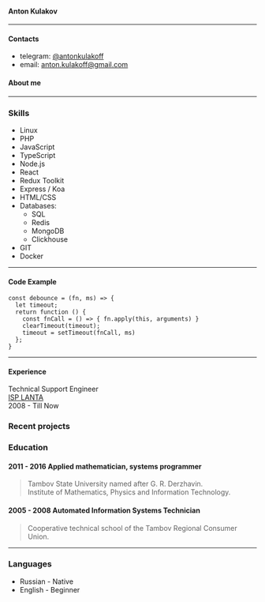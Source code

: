 #### Anton Kulakov
___
#### __Contacts__
- telegram: [@antonkulakoff](https://t.me/antonkulakoff)
- email: [anton.kulakoff@gmail.com](mailto:anton.kulakoff@gmail.com)
#### About me
___
### Skills
* Linux
* PHP
* JavaScript
* TypeScript
* Node.js
* React
* Redux Toolkit
* Express / Koa
* HTML/CSS
* Databases:
  * SQL
  * Redis
  * MongoDB
  * Clickhouse
* GIT
* Docker
___
#### Code Example
```
const debounce = (fn, ms) => {
  let timeout;
  return function () {
    const fnCall = () => { fn.apply(this, arguments) }
    clearTimeout(timeout);
    timeout = setTimeout(fnCall, ms)
  };
}
```
___
#### __Experience__
Technical Support Engineer  
[ISP LANTA](https://www.lanta-net.ru/)  
2008 - Till Now
### __Recent projects__
### __Education__
#### 2011 - 2016  Applied mathematician, systems programmer  
>Tambov State University named after G. R. Derzhavin.   
Institute of Mathematics, Physics and Information Technology.
#### 2005 - 2008 Automated Information Systems Technician
>Cooperative technical school of the Tambov Regional Consumer Union.
___
### __Languages__  
* Russian - Native  
* English - Beginner
